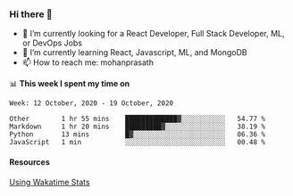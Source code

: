 ### Hi there 👋

- 🔭 I’m currently looking for a React Developer, Full Stack Developer, ML, or DevOps Jobs
- 🌱 I’m currently learning React, Javascript, ML, and MongoDB
- 📫 How to reach me: mohanprasath

📊 **This week I spent my time on**
<!--START_SECTION:waka-->
```text
Week: 12 October, 2020 - 19 October, 2020

Other        1 hr 55 mins    █████████████▓░░░░░░░░░░░   54.77 % 
Markdown     1 hr 20 mins    █████████▓░░░░░░░░░░░░░░░   38.19 % 
Python       13 mins         █▓░░░░░░░░░░░░░░░░░░░░░░░   06.36 % 
JavaScript   1 min           ░░░░░░░░░░░░░░░░░░░░░░░░░   00.48 % 
```
<!--END_SECTION:waka-->

#### Resources
[Using Wakatime Stats](https://github.com/marketplace/actions/waka-readme)
